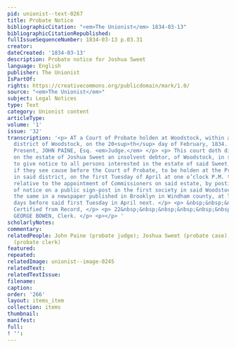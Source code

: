 ```yaml
---
pid: unionist--text-0267
title: Probate Notice
bibliographicCitation: "<em>The Unionist</em> 1834-03-13"
bibliographicCitationRepublished: 
fullIssueSequenceNumber: 1834-03-13 p.03.31
creator: 
dateCreated: '1834-03-13'
description: Probate notice for Joshua Sweet
language: English
publisher: The Unionist
IsPartOf: 
rights: https://creativecommons.org/publicdomain/mark/1.0/
source: "<em>The Unionist</em>"
subject: Legal Notices
type: Text
category: Unionist content
articleType: 
volume: '1'
issue: '32'
transcription: '<p> AT a Court of Probate holden at Woodstock, within and for the
  district of Woodstock, on the 20<sup>th</sup> day of February, 1834. </p> <p align="center">
  Present, JOHN PAINE, Esq. <em>Judge.</em> </p> <p> This court doth direct the Trustees
  on the estate of Joshua Sweet an insolvent debtor, of Woodstock, in said district,
  to give notice to all persons interested in the estate of said Sweet, to appear
  if they see cause before the Court of Probate, to be holden at the Probate office
  in said district, on the first Tuesday of April at one o’clock P.M. to be heard
  relative to the appointment of Commissioners on said estate, by posting said order
  of notice on a public sign-post in the first society in said Woodstock, and by advertising
  the same in a newspaper published in Brooklyn in Windham county, at least twenty
  days before said first Tuesday in April next. </p> <p> &nbsp;&nbsp;&nbsp;&nbsp;&nbsp;&nbsp;&nbsp;&nbsp;&nbsp;&nbsp;&nbsp;&nbsp;&nbsp;&nbsp;&nbsp;&nbsp;&nbsp;&nbsp;&nbsp;&nbsp;&nbsp;&nbsp;&nbsp;
  Certified from Record, </p> <p> 22&nbsp;&nbsp;&nbsp;&nbsp;&nbsp;&nbsp;&nbsp;&nbsp;&nbsp;&nbsp;&nbsp;&nbsp;&nbsp;&nbsp;&nbsp;&nbsp;&nbsp;&nbsp;&nbsp;&nbsp;&nbsp;&nbsp;&nbsp;&nbsp;&nbsp;&nbsp;&nbsp;&nbsp;&nbsp;&nbsp;&nbsp;&nbsp;&nbsp;&nbsp;&nbsp;&nbsp;&nbsp;&nbsp;&nbsp;&nbsp;&nbsp;&nbsp;&nbsp;
  GEORGE BOWEN, Clerk. </p> <p></p> '
scholarlyNotes: 
commentary: 
relatedPeople: John Paine (probate judge); Joshua Sweet (probate case); George Bowen
  (probate clerk)
featured: 
repeated: 
relatedImage: unionist--image-0245
relatedText: 
relatedTextIssue: 
filename: 
caption: 
order: '266'
layout: items_item
collection: items
thumbnail: 
manifest: 
full: 
! '': 
---
```

